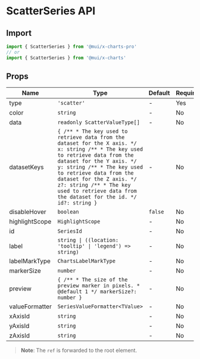 # ScatterSeries API

## Import

```jsx
import { ScatterSeries } from '@mui/x-charts-pro'
// or
import { ScatterSeries } from '@mui/x-charts'
```

## Props

| Name | Type | Default | Required | Description |
|------|------|---------|----------|-------------|
| type | `'scatter'` | - | Yes |  |
| color | `string` | - | No |  |
| data | `readonly ScatterValueType[]` | - | No |  |
| datasetKeys | `{ /** * The key used to retrieve data from the dataset for the X axis. */ x: string /** * The key used to retrieve data from the dataset for the Y axis. */ y: string /** * The key used to retrieve data from the dataset for the Z axis. */ z?: string /** * The key used to retrieve data from the dataset for the id. */ id?: string }` | - | No |  |
| disableHover | `boolean` | `false` | No |  |
| highlightScope | `HighlightScope` | - | No |  |
| id | `SeriesId` | - | No |  |
| label | `string \| ((location: 'tooltip' \| 'legend') => string)` | - | No |  |
| labelMarkType | `ChartsLabelMarkType` | - | No |  |
| markerSize | `number` | - | No |  |
| preview | `{ /** * The size of the preview marker in pixels. * @default 1 */ markerSize?: number }` | - | No |  |
| valueFormatter | `SeriesValueFormatter<TValue>` | - | No |  |
| xAxisId | `string` | - | No |  |
| yAxisId | `string` | - | No |  |
| zAxisId | `string` | - | No |  |

> **Note**: The `ref` is forwarded to the root element.